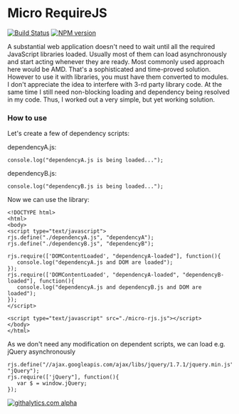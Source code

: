 Micro RequireJS
==============
[![Build Status](https://travis-ci.org/dsheiko/micro-requirejs.png?branch=master)](https://travis-ci.org/dsheiko/micro-requirejs)
[![NPM version](https://badge.fury.io/js/micro-requirejs.png)](http://badge.fury.io/js/micro-requirejs)

A substantial web application doesn't need to wait until all the required
JavaScript libraries loaded. Usually most of them can load asynchronously
 and start acting whenever they are ready. Most commonly used approach
here would be AMD. That's a sophisticated and time-proved solution.
However to use it with libraries, you must have them converted to modules.
I don't appreciate the idea to interfere with 3-rd party library code.
At the same time I still need non-blocking loading and dependency
being resolved in my code. Thus,
I worked out a very simple, but yet working solution.

### How to use

Let's create a few of dependency scripts:

dependencyA.js:
```
console.log("dependencyA.js is being loaded...");
```
dependencyB.js:
```
console.log("dependencyB.js is being loaded...");
```

Now we can use the library:
```
<!DOCTYPE html>
<html>
<body>
<script type="text/javascript">
rjs.define("./dependencyA.js", "dependencyA");
rjs.define("./dependencyB.js", "dependencyB");

rjs.require(['DOMContentLoaded', "dependencyA-loaded"], function(){
   console.log("dependencyA.js and DOM are loaded");
});
rjs.require(['DOMContentLoaded', "dependencyA-loaded", "dependencyB-loaded"], function(){
   console.log("dependencyA.js and dependencyB.js and DOM are loaded");
});
</script>

<script type="text/javascript" src="./micro-rjs.js"></script>
</body>
</html>
```

As we don't need any modification on dependent scripts, we can load e.g. jQuery asynchronously
```
rjs.define("//ajax.googleapis.com/ajax/libs/jquery/1.7.1/jquery.min.js", "jQuery");
rjs.require(['jQuery"], function(){
   var $ = window.jQuery;
});
```

[![githalytics.com alpha](https://cruel-carlota.pagodabox.com/ae77280da53778436bd66b61549321b1 "githalytics.com")](http://githalytics.com/dsheiko/micro-requirejs)